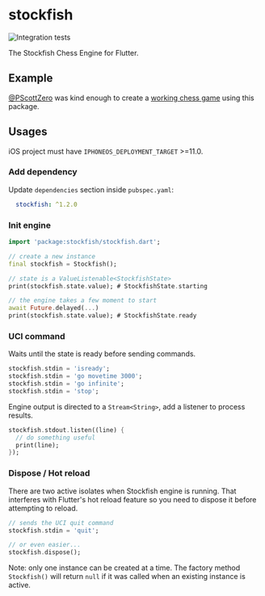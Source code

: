 # stockfish

![Integration tests](https://github.com/ArjanAswal/Stockfish/actions/workflows/integration_tests.yml/badge.svg)

The Stockfish Chess Engine for Flutter.

## Example

[@PScottZero](https://github.com/PScottZero) was kind enough to create a [working chess game](https://github.com/PScottZero/EnPassant/tree/stockfish) using this package.

## Usages

iOS project must have `IPHONEOS_DEPLOYMENT_TARGET` >=11.0.

### Add dependency

Update `dependencies` section inside `pubspec.yaml`:

```yaml
  stockfish: ^1.2.0
```

### Init engine

```dart
import 'package:stockfish/stockfish.dart';

// create a new instance
final stockfish = Stockfish();

// state is a ValueListenable<StockfishState>
print(stockfish.state.value); # StockfishState.starting

// the engine takes a few moment to start
await Future.delayed(...)
print(stockfish.state.value); # StockfishState.ready
```

### UCI command

Waits until the state is ready before sending commands.

```dart
stockfish.stdin = 'isready';
stockfish.stdin = 'go movetime 3000';
stockfish.stdin = 'go infinite';
stockfish.stdin = 'stop';
```

Engine output is directed to a `Stream<String>`, add a listener to process results.

```dart
stockfish.stdout.listen((line) {
  // do something useful
  print(line);
});
```

### Dispose / Hot reload

There are two active isolates when Stockfish engine is running. That interferes with Flutter's hot reload feature so you need to dispose it before attempting to reload.

```dart
// sends the UCI quit command
stockfish.stdin = 'quit';

// or even easier...
stockfish.dispose();
```

Note: only one instance can be created at a time. The factory method `Stockfish()` will return `null` if it was called when an existing instance is active.
